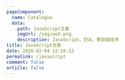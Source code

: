 ```yaml
---
pageComponent:
  name: Catalogue
  data:
    path: JavaScript文章
    imgUrl: /img/web.png
    description: JavaScript、ES6、等前端技术
title: JavaScript文章
date: 2020-02-04 12:16:12
permalink: /javascript
comment: false
article: false
---
```


